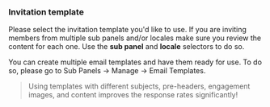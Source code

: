 ### Invitation template
Please select the invitation template you'd like to use. If you are inviting members from multiple sub panels and/or locales make sure you review the content for each one. Use the **sub panel** and **locale** selectors to do so.

You can create multiple email templates and have them ready for use. To do so, please go to Sub Panels -> Manage -> Email Templates.

> Using templates with different subjects, pre-headers, engagement images, and content improves the response rates significantly!
